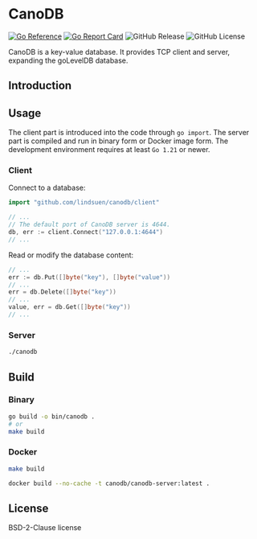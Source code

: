 # CanoDB

[![Go Reference](https://pkg.go.dev/badge/github.com/lindsuen/canodb/ferretdb.svg)](https://pkg.go.dev/github.com/lindsuen/canodb)
[![Go Report Card](https://goreportcard.com/badge/github.com/lindsuen/canodb)](https://goreportcard.com/report/github.com/lindsuen/canodb)
![GitHub Release](https://img.shields.io/github/v/release/lindsuen/canodb)
![GitHub License](https://img.shields.io/github/license/lindsuen/canodb)

CanoDB is a key-value database. It provides TCP client and server, expanding the goLevelDB database.

## Introduction

## Usage

The client part is introduced into the code through `go import`. The server part is compiled and run in binary form or Docker image form. The development environment requires at least `Go 1.21` or newer.

### Client

Connect to a database:

```go
import "github.com/lindsuen/canodb/client"

// ...
// The default port of CanoDB server is 4644.
db, err := client.Connect("127.0.0.1:4644")
// ...
```

Read or modify the database content:

```go
// ...
err := db.Put([]byte("key"), []byte("value"))
// ...
err = db.Delete([]byte("key"))
// ...
value, err = db.Get([]byte("key"))
// ...
```

### Server

```sh
./canodb
```

## Build

### Binary

```sh
go build -o bin/canodb .
# or 
make build
```

### Docker

```sh
make build
```

```sh
docker build --no-cache -t canodb/canodb-server:latest .
```

## License

BSD-2-Clause license
